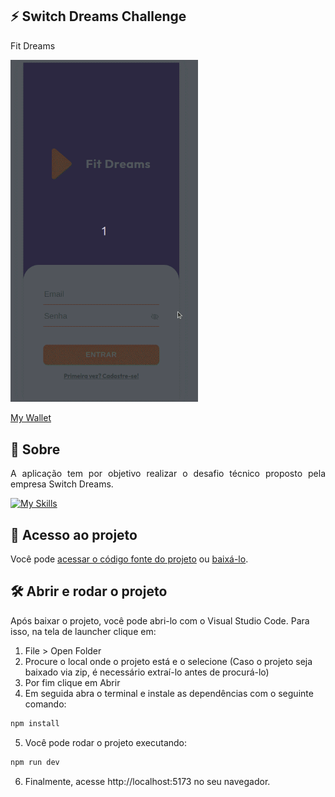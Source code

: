   ## ⚡️ Switch Dreams Challenge

<p>Fit Dreams</p>

<img src=switch_dreams.gif  width="300" />

<a href="" target="_blank" rel="noopener noreferrer">My Wallet</a>

## 📝 Sobre

<p align = "justify" >
A aplicação tem por objetivo realizar o desafio técnico proposto pela empresa Switch Dreams.
</p>

[![My Skills](https://skills.thijs.gg/icons?i=html,css,javascript,react,styledcomponents,vite,mui&theme=light)](https://skills.thijs.gg)

## 📁 Acesso ao projeto

Você pode [acessar o código fonte do projeto](https://github.com/ccarlaa/front-end-challenge.git) ou [baixá-lo](https://github.com/ccarlaa/front-end-challenge/archive/refs/heads/main.zip).

## 🛠️ Abrir e rodar o projeto

Após baixar o projeto, você pode abri-lo com o Visual Studio Code. Para isso, na tela de launcher clique em:

1. File > Open Folder
2. Procure o local onde o projeto está e o selecione (Caso o projeto seja baixado via zip, é necessário extraí-lo antes de procurá-lo)
3. Por fim clique em Abrir
4. Em seguida abra o terminal e instale as dependências com o seguinte comando:

```bash
npm install 
```

5. Você  pode rodar o projeto executando:

```bash
npm run dev
```
6. Finalmente, acesse http://localhost:5173 no seu navegador.
